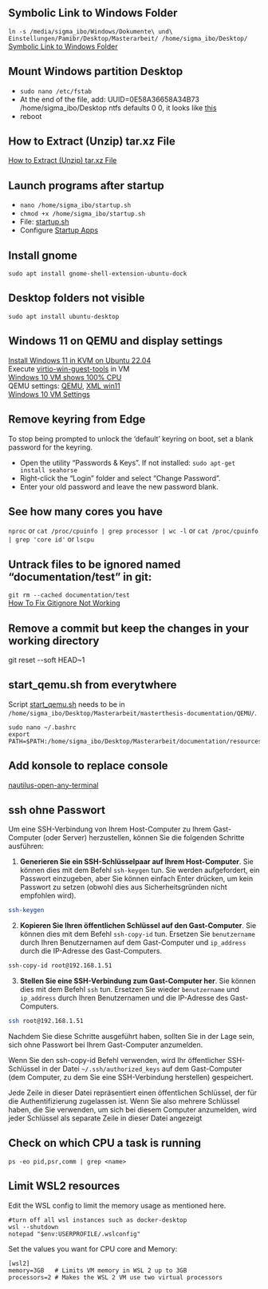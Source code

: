 ## Symbolic Link to Windows Folder
`ln -s /media/sigma_ibo/Windows/Dokumente\ und\ Einstellungen/Pamibr/Desktop/Masterarbeit/ /home/sigma_ibo/Desktop/`  
<a href="https://www.howtogeek.com/287014/how-to-create-and-use-symbolic-links-aka-symlinks-on-linux/" target="_blank">Symbolic Link to Windows Folder</a>


## Mount Windows partition Desktop
- `sudo nano /etc/fstab`  
- At the end of the file, add: UUID=0E58A36658A34B73 /home/sigma_ibo/Desktop ntfs defaults 0 0, it looks like 
<a href="resources/images/useful/mount_windows.png" target="_blank">this</a>  
- reboot

## How to Extract (Unzip) tar.xz File
<a href="https://linuxize.com/post/how-to-extract-unzip-tar-xz-file/" target="_blank">How to Extract (Unzip) tar.xz File</a>

## Launch programs after startup
- `nano /home/sigma_ibo/startup.sh`
- `chmod +x /home/sigma_ibo/startup.sh`
- File: [startup.sh](../resources/scripts/startup_konsole.sh) 
- Configure [Startup Apps](../resources/images/startup/startup_apps.png)

## Install gnome
`sudo apt install gnome-shell-extension-ubuntu-dock`

## Desktop folders not visible
`sudo apt install ubuntu-desktop`

## Windows 11 on QEMU and display settings
<a href="https://www.youtube.com/watch?v=0RiUrsljD_E" target="_blank">Install Windows 11 in KVM on Ubuntu 22.04</a>  
Execute [virtio-win-guest-tools](../resources/exe/virtio-win-guest-tools.exe) in VM  
<a href="https://techglimpse.com/windows-10-virtual-machine-shows-100-percentage-cpu-utilization-qemu-kvm/" target="_blank">Windows 10 VM shows 100% CPU</a>  
QEMU settings: <a href="resources/images/qemu/qemu_settings.png" target="_blank">QEMU</a>, <a href="resources/xml/win11onQEMU.xml" target="_blank">XML win11</a>  
<a href="https://www.youtube.com/watch?v=ZqBJzrQy7Do" target="_blank">Windows 10 VM Settings</a>

## Remove keyring from Edge
To stop being prompted to unlock the ‘default’ keyring on boot, set a blank password for the keyring.
- Open the utility “Passwords & Keys”. If not installed: `sudo apt-get install seahorse`  
- Right-click the “Login” folder and select “Change Password”.
- Enter your old password and leave the new password blank.

## See how many cores you have
`nproc` or `cat /proc/cpuinfo | grep processor | wc -l` or `cat /proc/cpuinfo | grep 'core id'` or `lscpu`

## Untrack files to be ignored named “documentation/test” in git:
`git rm --cached documentation/test`  
<a href="https://kinsta.com/knowledgebase/gitignore-not-working/" target="_blank">How To Fix Gitignore Not Working</a>

## Remove a commit but keep the changes in your working directory
git reset --soft HEAD~1

## start_qemu.sh from everytwhere
Script [start_qemu.sh](../salamander4/QEMU/start_qemu.sh) needs to be in `/home/sigma_ibo/Desktop/Masterarbeit/masterthesis-documentation/QEMU/`. 
```
sudo nano ~/.bashrc
export PATH=$PATH:/home/sigma_ibo/Desktop/Masterarbeit/documentation/resources/QEMU/
```
## Add konsole to replace console
<a href="https://github.com/Stunkymonkey/nautilus-open-any-terminal" target="_blank">nautilus-open-any-terminal</a>


## ssh ohne Passwort
Um eine SSH-Verbindung von Ihrem Host-Computer zu Ihrem Gast-Computer (oder Server) herzustellen, können Sie die folgenden Schritte ausführen:

1. **Generieren Sie ein SSH-Schlüsselpaar auf Ihrem Host-Computer**. Sie können dies mit dem Befehl `ssh-keygen` tun. Sie werden aufgefordert, ein Passwort einzugeben, aber Sie können einfach Enter drücken, um kein Passwort zu setzen (obwohl dies aus Sicherheitsgründen nicht empfohlen wird).

```bash
ssh-keygen
```

2. **Kopieren Sie Ihren öffentlichen Schlüssel auf den Gast-Computer**. Sie können dies mit dem Befehl `ssh-copy-id` tun. Ersetzen Sie `benutzername` durch Ihren Benutzernamen auf dem Gast-Computer und `ip_address` durch die IP-Adresse des Gast-Computers.

```bash
ssh-copy-id root@192.168.1.51
```

3. **Stellen Sie eine SSH-Verbindung zum Gast-Computer her**. Sie können dies mit dem Befehl `ssh` tun. Ersetzen Sie wieder `benutzername` und `ip_address` durch Ihren Benutzernamen und die IP-Adresse des Gast-Computers.

```bash
ssh root@192.168.1.51
```

Nachdem Sie diese Schritte ausgeführt haben, sollten Sie in der Lage sein, sich ohne Passwort bei Ihrem Gast-Computer anzumelden. 

Wenn Sie den ssh-copy-id Befehl verwenden, wird Ihr öffentlicher SSH-Schlüssel in der Datei `~/.ssh/authorized_keys` auf dem Gast-Computer (dem Computer, zu dem Sie eine SSH-Verbindung herstellen) gespeichert.

Jede Zeile in dieser Datei repräsentiert einen öffentlichen Schlüssel, der für die Authentifizierung zugelassen ist. Wenn Sie also mehrere Schlüssel haben, die Sie verwenden, um sich bei diesem Computer anzumelden, wird jeder Schlüssel als separate Zeile in dieser Datei angezeigt

## Check on which CPU a task is running
`ps -eo pid,psr,comm | grep <name>`


## Limit WSL2 resources

Edit the WSL config to limit the memory usage as mentioned here.
```
#turn off all wsl instances such as docker-desktop
wsl --shutdown
notepad "$env:USERPROFILE/.wslconfig"
```
Set the values you want for CPU core and Memory:

```
[wsl2]
memory=3GB   # Limits VM memory in WSL 2 up to 3GB
processors=2 # Makes the WSL 2 VM use two virtual processors
```